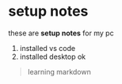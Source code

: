 # setup notes

these are **setup notes** for my pc

1. installed vs code
2. installed desktop ok

>learning markdown


